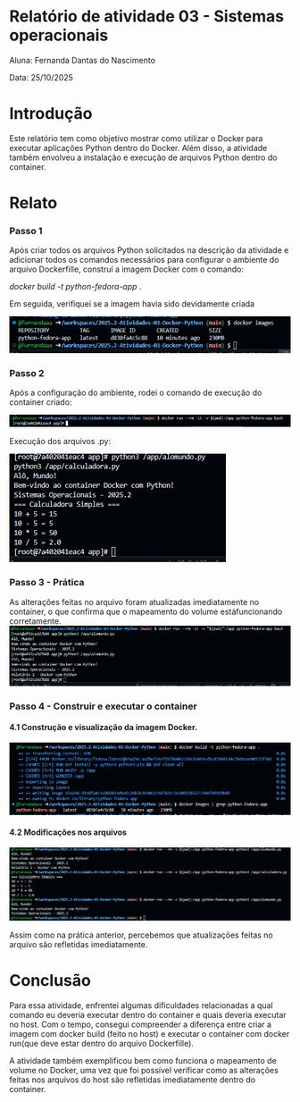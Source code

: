 # Relatório de atividade 03 - Sistemas operacionais

Aluna: Fernanda Dantas do Nascimento

Data: 25/10/2025


# Introdução
Este relatório tem como objetivo mostrar como utilizar o Docker para executar aplicações Python dentro do Docker. Além disso, a atividade também envolveu a instalação e execução de arquivos Python dentro do container.

# Relato

### Passo 1
Após criar todos os arquivos Python solicitados na descrição da atividade e adicionar todos os comandos necessários para configurar o ambiente do arquivo Dockerfille, construí a imagem Docker com o comando:

*docker build -t python-fedora-app .*

Em seguida, verifiquei se a imagem havia sido devidamente criada

![docker images](imagens/image1.png)

### Passo 2

Após a configuração do ambiente, rodei o comando de execução do container criado: 

![docker images](imagens/image2.png)

Execução dos arquivos .py:

![docker images](imagens/image3.png)

### Passo 3 - Prática 
As alterações feitas no arquivo foram atualizadas imediatamente no container, o que confirma que o mapeamento do volume estáfuncionando corretamente.
![docker images](imagens/image4.png)

### Passo 4 - Construir e executar o container
 #### 4.1 Construção e visualização da imagem Docker.
![docker images](imagens/image5.png)

 #### 4.2 Modificações nos arquivos

 ![docker images](imagens/image6.png)

 Assim como na prática anterior, percebemos que atualizações feitas no arquivo são refletidas imediatamente.

 # Conclusão

Para essa atividade, enfrentei algumas dificuldades relacionadas a qual comando eu deveria executar dentro do container e quais deveria executar no host. Com o tempo, consegui compreender a diferença entre criar a imagem com docker build (feito no host) e executar o container com docker run(que deve estar dentro do arquivo Dockerfille). 

A atividade também exemplificou bem como funciona o mapeamento de volume no Docker, uma vez que foi possível verificar como as alterações feitas nos arquivos do host são refletidas imediatamente dentro do container.